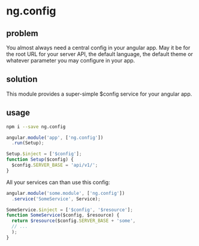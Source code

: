 # ng.config

## problem

You almost always need a central config in your angular app. May it be for the root URL for your server API, the default language, the default theme or whatever parameter you may configure in your app.

## solution

This module provides a super-simple $config service for your angular app.

## usage

```bash
npm i --save ng.config
```

```js
angular.module('app', ['ng.config'])
  .run(Setup);

Setup.$inject = ['$config'];
function Setup($config) {
  $config.SERVER_BASE = 'api/v1/';
}
```

All your services can than use this config:

```js
angular.module('some.module', ['ng.config'])
  .service('SomeService', Service);

SomeService.$inject = ['$config', '$resource'];
function SomeService($config, $resource) {
  return $resource($config.SERVER_BASE + 'some',
  // ...
  );
}
```

